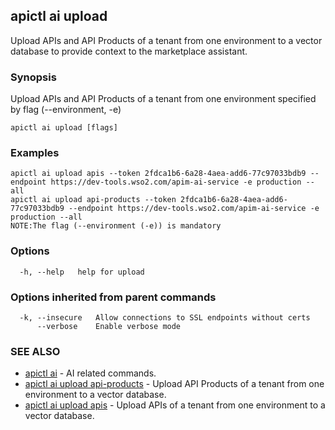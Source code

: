 ## apictl ai upload

Upload APIs and API Products of a tenant from one environment to a vector database to provide context to the marketplace assistant.

### Synopsis

Upload APIs and API Products of a tenant from one environment specified by flag (--environment, -e)

```
apictl ai upload [flags]
```

### Examples

```
apictl ai upload apis --token 2fdca1b6-6a28-4aea-add6-77c97033bdb9 --endpoint https://dev-tools.wso2.com/apim-ai-service -e production --all
apictl ai upload api-products --token 2fdca1b6-6a28-4aea-add6-77c97033bdb9 --endpoint https://dev-tools.wso2.com/apim-ai-service -e production --all
NOTE:The flag (--environment (-e)) is mandatory
```

### Options

```
  -h, --help   help for upload
```

### Options inherited from parent commands

```
  -k, --insecure   Allow connections to SSL endpoints without certs
      --verbose    Enable verbose mode
```

### SEE ALSO

* [apictl ai](apictl_ai.md)	 - AI related commands.
* [apictl ai upload api-products](apictl_ai_upload_api-products.md)	 - Upload API Products of a tenant from one environment to a vector database.
* [apictl ai upload apis](apictl_ai_upload_apis.md)	 - Upload APIs of a tenant from one environment to a vector database.

